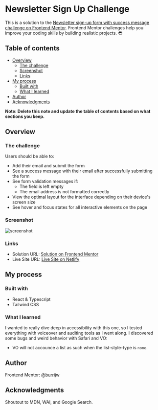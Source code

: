 # Newsletter Sign Up Challenge

This is a solution to the [Newsletter sign-up form with success message challenge on Frontend Mentor](https://www.frontendmentor.io/challenges/newsletter-signup-form-with-success-message-3FC1AZbNrv). Frontend Mentor challenges help you improve your coding skills by building realistic projects. 😎

## Table of contents

-   [Overview](#overview)
    -   [The challenge](#the-challenge)
    -   [Screenshot](#screenshot)
    -   [Links](#links)
-   [My process](#my-process)
    -   [Built with](#built-with)
    -   [What I learned](#what-i-learned)
-   [Author](#author)
-   [Acknowledgments](#acknowledgments)

**Note: Delete this note and update the table of contents based on what sections you keep.**

## Overview

### The challenge

Users should be able to:

-   Add their email and submit the form
-   See a success message with their email after successfully submitting the form
-   See form validation messages if:
    -   The field is left empty
    -   The email address is not formatted correctly
-   View the optimal layout for the interface depending on their device's screen size
-   See hover and focus states for all interactive elements on the page

### Screenshot

![screenshot](https://github.com/burrijw/fm-newsletter-sign-up/assets/50222543/dea0fc45-d2be-428e-aee8-f9d04500dc06)

### Links

-   Solution URL: [Solution on Frontend Mentor](https://www.frontendmentor.io/solutions/newsletter-sign-up-react-ts-tailwind-vite-xJDPx0QjzV)
-   Live Site URL: [Live Site on Netlify](https://marvelous-bavarois-a178fa.netlify.app)

## My process

### Built with

-   React & Typescript
-   Tailwind CSS

### What I learned

I wanted to really dive deep in accessibility with this one, so I tested everything with voiceover and auditing tools as I went along. I discovered some bugs and weird behavior with Safari and VO:

-   VO will not accounce a list as such when the list-style-type is `none`.

## Author

Frontend Mentor: [@burrijw](https://www.frontendmentor.io/profile/burrijw)

## Acknowledgments

Shoutout to MDN, WAI, and Google Search.
